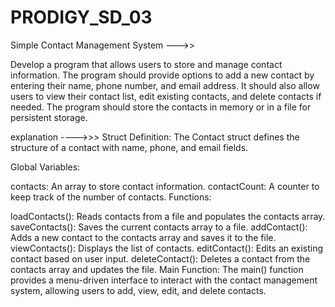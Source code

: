 # PRODIGY_SD_03

Simple Contact Management System --->>

Develop a program that allows users to store and manage contact information. The program should provide options to add a new contact by entering their name, phone number, and email address. It should also allow users to view their contact list, edit existing contacts, and delete contacts if needed. The program should store the contacts in memory or in a file for persistent storage.

explanation ---->>> Struct Definition: The Contact struct defines the structure of a contact with name, phone, and email fields.

Global Variables:

contacts: An array to store contact information. contactCount: A counter to keep track of the number of contacts. Functions:

loadContacts(): Reads contacts from a file and populates the contacts array. saveContacts(): Saves the current contacts array to a file. addContact(): Adds a new contact to the contacts array and saves it to the file. viewContacts(): Displays the list of contacts. editContact(): Edits an existing contact based on user input. deleteContact(): Deletes a contact from the contacts array and updates the file. Main Function: The main() function provides a menu-driven interface to interact with the contact management system, allowing users to add, view, edit, and delete contacts.
